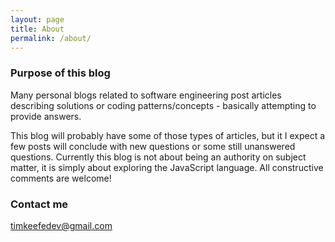 ```yaml
---
layout: page
title: About
permalink: /about/
---
```


### Purpose of this blog

Many personal blogs related to software engineering post articles describing solutions or coding patterns/concepts - basically attempting to provide answers.

This blog will probably have some of those types of articles, but it I expect a few posts will conclude with new questions or some still unanswered questions.  Currently this blog is not about being an authority on subject matter, it is simply about exploring the JavaScript language.  All constructive comments are welcome!


### Contact me

[timkeefedev@gmail.com](mailto:timkeefedev@gmail.com)
